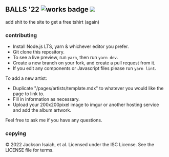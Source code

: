 ## BALLS '22 ![works badge](https://cdn.jsdelivr.net/gh/nikku/works-on-my-machine@v0.2.0/badge.svg) ![](https://img.shields.io/badge/get-a_free_tshirt-brightgreen)
add shit to the site to get a free tshirt (again)

### contributing 
- Install Node.js LTS, yarn & whichever editor you prefer.
- Git clone this repository.
- To see a live preview, run `yarn`, then run `yarn dev`.
- Create a new branch on your fork, and create a pull request from it.
- If you edit any components or Javascript files please run `yarn lint`.

To add a new artist:
- Duplicate "/pages/artists/template.mdx" to whatever you would like the page to link to. 
- Fill in information as necessary.
- Upload your 200x200pixel image to imgur or another hosting service and add the album artwork. 

Feel free to ask me if you have any questions.

### copying 
&copy; 2022 Jackson Isaiah, et al. Licensed under the ISC License. See the LICENSE file for terms.
